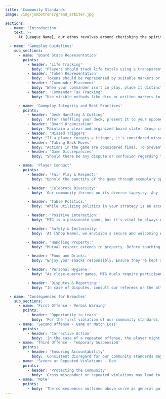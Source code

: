 ```yaml
---
title: 'Community Standards'
image: /img/jumbotrons/grand_arbiter.jpg

sections:
  - name: 'Introduction'
    text: >-
      At [League Name], our ethos revolves around cherishing the spirit of Magic: The Gathering. Our community standards are a testament to this belief, crafted meticulously to ensure that every Planeswalker stepping into [Shop Name] feels appreciated, valued, and enthralled by honest competition.

  - name: 'Gameplay Guidelines'
    sub_sections:
      - name: 'Board State Representation'
        points:
          - header: 'Life Tracking'
            body: "Players should track life totals using a transparent and unambiguous method. Pen and paper are recommended as they provide a history of changes, allowing for easy verification. It's crucial to openly communicate with your opponent about life changes, and players should periodically cross-check totals to ensure consistency."
          - header: 'Token Representation'
            body: 'Tokens should be represented by suitable markers or placeholders. Whether using official token cards, card-sized indicators, or distinct objects, they must clearly depict the type, power/toughness, and any status (e.g., tapped/untapped) or effects.'
          - header: 'Commander Placement'
            body: "When your commander isn't in play, place it distinctly outside your main play mat area, such as above your deck or next to your life total tracker. This distinction ensures all players know its current status."
          - header: 'Commander Tax Tracking'
            body: "Use visible methods like dice or written markers to indicate the additional mana cost (tax) required for recasting a commander. Update this tax marker consistently upon each recast and ensure it's prominently visible to all players."

      - name: 'Gameplay Integrity and Best Practices'
        points:
          - header: 'Deck Handling & Cutting'
            body: 'After shuffling your deck, present it to your opponent to cut. The opponent may choose to cut or shuffle the deck lightly. This is a trust-building exercise and a method to ensure fairness in deck randomization.'
          - header: 'Board Organization'
            body: 'Maintain a clear and organized board state. Group creatures, artifacts, enchantments, and other permanents separately so both players can quickly assess the state of the game.'
          - header: 'Missed Triggers'
            body: "If a player forgets a trigger, it's considered missed. For fairness, if the game has progressed beyond the point where the trigger should've been applied, it cannot be retroactively added. The only exception is if all involved players unanimously agree to allow it."
          - header: 'Taking Back Moves'
            body: "Actions in the game are considered final. To prevent misunderstandings and misplays, players are encouraged to verbally communicate their intentions before executing a move. Using phrases like 'I'm considering...' or 'My intention is to...' provides clarity and minimizes potential disputes."
          - header: 'Game Discrepancies'
            body: "Should there be any dispute or confusion regarding the game state, turn order, or any actions taken, it's imperative to approach the matter calmly. The primary goal should be to revert to the most recent mutually agreed-upon state. If players can't come to a consensus, they should seek an impartial ruling from a designated referee or league official."

      - name: 'Player Conduct'
        points:
          - header: 'Fair Play & Respect:'
            body: "Uphold the sanctity of the game through exemplary sportsmanship. Play fair, acknowledge your opponent's efforts, and remember: winning and losing are two sides of the same coin."

          - header: 'Celebrate Diversity:'
            body: 'Our community thrives on its diverse tapestry. Any form of discrimination, hate speech, or prejudice goes against our core values and is strictly prohibited.'

          - header: 'Table Politics:'
            body: "While utilizing politics in your strategy is an accepted part of the game, it's important to maintain a sense of sportsmanship. Excessive or aggressive political maneuvering can detract from the enjoyment of others. Always remember, a game should be fun for everyone at the table. Keep politics in check and approach them with a spirit of fairness and camaraderie."

          - header: 'Positive Interaction:'
            body: "MTG is a passionate game, but it's vital to always engage with respect, avoiding inappropriate language, gestures, or behaviors."

          - header: 'Safety & Inclusivity:'
            body: 'At [Shop Name], we envision a secure and welcoming environment. Harassment, bullying, or any invasion of personal space is strictly off-limits.'

          - header: 'Handling Property:'
            body: "Mutual respect extends to property. Before touching another player's belongings, always seek permission. Treat all cards and accessories with the utmost care."

          - header: 'Food and Drinks:'
            body: "Enjoy your snacks responsibly. Ensure they're kept away from play areas, use closed containers, and be prompt in addressing any mishaps."

          - header: 'Personal Hygiene:'
            body: "As close-quarter games, MTG duels require participants to uphold good personal hygiene, ensuring everyone's comfort."

          - header: 'Disputes & Reporting:'
            body: "In case of disputes, consult our referees or the attentive staff at [Shop Name]. They're committed to ensuring everyone enjoys a harmonious gaming experience."

  - name: 'Consequences for Breaches'
    sub_sections:
      - name: 'First Offense - Verbal Warning'
        points:
          - header: 'Opportunity to Learn'
            body: 'For the first violation of our community standards, players will receive a verbal warning. We view this as a chance to help individuals understand and rectify their behavior.'
      - name: 'Second Offense - Game or Match Loss'
        points:
          - header: 'Corrective Action'
            body: 'In the case of a repeated offense, the player might incur a loss for the ongoing game or match. This serves as a more significant corrective measure.'
      - name: 'Third Offense - Temporary Suspension'
        points:
          - header: 'Ensuring Accountability'
            body: 'Consistent disregard for our community standards may result in a temporary suspension from league events. This step underscores the importance of adhering to our values.'
      - name: 'Severe or Repeated Violations - Ban'
        points:
          - header: 'Protecting the Community'
            body: 'Gross misconduct or repeated violations may lead to an indefinite ban from [League Name] events. We reserve this action to ensure the safety and enjoyment of all participants.'
      - name: 'Note'
        points:
          - body: 'The consequences outlined above serve as general guidelines. [League Name] maintains the right to determine appropriate actions based on the severity and nature of the offense.'
---
```

